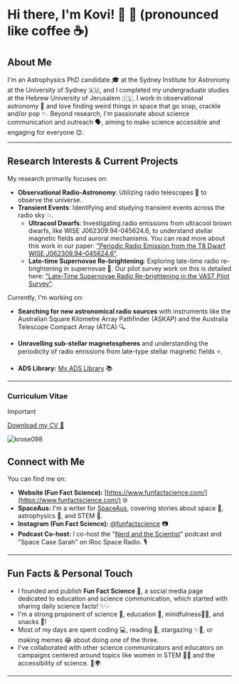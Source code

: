 

<!--
**krose098/krose098** is a ✨ _special_ ✨ repository because its `README.md` (this file) appears on your GitHub profile.
-->


# Hi there, I'm Kovi\! 👋 🔭 (pronounced like coffee ☕)
## About Me

I'm an Astrophysics PhD candidate 🎓 at the Sydney Institute for Astronomy at the University of Sydney 🇦🇺, and I completed my undergraduate studies at the Hebrew University of Jerusalem 🇮🇱. I work in observational astronomy 🔭 and love finding weird things in space that go snap, crackle and/or pop ✨. Beyond research, I'm passionate about science communication and outreach 🗣️, aiming to make science accessible and engaging for everyone 😊.

-----

## Research Interests & Current Projects

My research primarily focuses on:

  * **Observational Radio-Astronomy**: Utilizing radio telescopes 📡 to observe the universe.
  * **Transient Events**: Identifying and studying transient events across the radio sky 💥.
      * **Ultracool Dwarfs**: Investigating radio emissions from ultracool brown dwarfs, like WISE J062309.94-045624.6, to understand stellar magnetic fields and auroral mechanisms. You can read more about this work in our paper: ["Periodic Radio Emission from the T8 Dwarf WISE J062309.94–045624.6"](https://arxiv.org/abs/2306.15219).
      * **Late-time Supernovae Re-brightening**: Exploring late-time radio re-brightening in supernovae 🌟. Our pilot survey work on this is detailed here: ["Late-Time Supernovae Radio Re-brightening in the VAST Pilot Survey"](https://arxiv.org/abs/2410.01375).

Currently, I'm working on:

  * **Searching for new astronomical radio sources** with instruments like the Australian Square Kilometre Array Pathfinder (ASKAP) and the Australia Telescope Compact Array (ATCA) 🔍.
  * **Unravelling sub-stellar magnetospheres** and understanding the periodicity of radio emissions from late-type stellar magnetic fields ⭐.

  * **ADS Library:** [My ADS Library](https://ui.adsabs.harvard.edu/public-libraries/ba6h6kcIQ_GlPzIBs1d91A) 📚

-----

### Curriculum Vitae
> [!IMPORTANT]  
> <a href="https://drive.google.com/file/d/1AswELUG4FRIJOmpmSmbuvvpLQOFUmUBU/view?usp=sharing" download>Download my CV 📑 </a>

<p><img align="center" src="https://github-readme-stats.vercel.app/api/top-langs?username=krose098&show_icons=true&locale=en&layout=compact" alt="krose098" /></p>


## Connect with Me

You can find me on:

  * **Website (Fun Fact Science):** [https://www.funfactscience.com/](https://www.funfactscience.com/) 🌐
  * **SpaceAus:** I'm a writer for [SpaceAus](https://spaceaustralia.com/), covering stories about space 🚀, astrophysics 🌃, and STEM 🧪.
  * **Instagram (Fun Fact Science):** [@funfactscience](https://www.instagram.com/funfactscience/) 📷
  * **Podcast Co-host:** I co-host the "[Nerd and the Scientist](https://open.spotify.com/show/7oRjMYoJdHZjfkuttqbgZo?si=e7af8f893e2f4aaa)" podcast and "Space Case Sarah" on iRoc Space Radio. 🎙️




-----

## Fun Facts & Personal Touch

  * I founded and publish **Fun Fact Science** 🎉, a social media page dedicated to education and science communication, which started with sharing daily science facts\! ✨💡
  * I'm a strong proponent of science 🔬, education 🍎, mindfulness🧘‍♀️, and snacks 🍕\!
  * Most of my days are spent coding 💻, reading 📖, stargazing ✨🔭, or making memes 😂 about doing one of the three.
  * I've collaborated with other science communicators and educators on campaigns centered around topics like women in STEM 👩‍🔬 and the accessibility of science. 🤝🌍

-----



